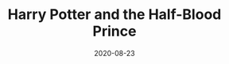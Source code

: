 ---
date: 2020-08-23
dateYear: 2020
isbn: 9780439784542
title: Harry Potter and the Half-Blood Prince
description: "As Harry enters his sixth year at Hogwarts, a storm is brewing in the battle between good and evil, a battle that promises to have incredible consequences for the magic world."
cover: cover-harry-potter-and-the-half-blood-prince.jpeg
coverGoogle: https://books.google.com/books/content?id=L2EQuwEACAAJ&printsec=frontcover&img=1&zoom=1&source=gbs_api
pageCount: 672
authors: J. K. Rowling
publishers: undefined
published: 2005-07-16
publishedYear: 2005
bookSeries: Harry Potter
shelves:
- fiction
- fantasy
---